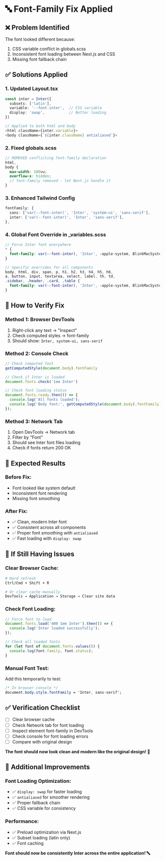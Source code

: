 # 🔤 Font-Family Fix Applied

## ❌ **Problem Identified**
The font looked different because:
1. CSS variable conflict in globals.scss
2. Inconsistent font loading between Next.js and CSS
3. Missing font fallback chain

## ✅ **Solutions Applied**

### **1. Updated Layout.tsx**
```typescript
const inter = Inter({ 
  subsets: ['latin'],
  variable: '--font-inter',  // CSS variable
  display: 'swap',           // Better loading
})

// Applied to both html and body
<html className={inter.variable}>
<body className={`${inter.className} antialiased`}>
```

### **2. Fixed globals.scss**
```scss
// REMOVED conflicting font-family declaration
html,
body {
  max-width: 100vw;
  overflow-x: hidden;
  // font-family removed - let Next.js handle it
}
```

### **3. Enhanced Tailwind Config**
```typescript
fontFamily: {
  sans: ['var(--font-inter)', 'Inter', 'system-ui', 'sans-serif'],
  inter: ['var(--font-inter)', 'Inter', 'sans-serif'],
},
```

### **4. Global Font Override in _variables.scss**
```scss
// Force Inter font everywhere
* {
  font-family: var(--font-inter), 'Inter', -apple-system, BlinkMacSystemFont, 'Segoe UI', 'Roboto', sans-serif !important;
}

// Specific overrides for all components
body, html, div, span, p, h1, h2, h3, h4, h5, h6,
a, button, input, textarea, select, label, th, td,
.sidebar, .header, .card, .table {
  font-family: var(--font-inter), 'Inter', -apple-system, BlinkMacSystemFont, 'Segoe UI', 'Roboto', sans-serif !important;
}
```

## 🔧 **How to Verify Fix**

### **Method 1: Browser DevTools**
1. Right-click any text → "Inspect"
2. Check computed styles → font-family
3. Should show: `Inter, system-ui, sans-serif`

### **Method 2: Console Check**
```javascript
// Check computed font
getComputedStyle(document.body).fontFamily

// Check if Inter is loaded
document.fonts.check('1em Inter')

// Check font loading status
document.fonts.ready.then(() => {
  console.log('All fonts loaded');
  console.log('Body font:', getComputedStyle(document.body).fontFamily);
});
```

### **Method 3: Network Tab**
1. Open DevTools → Network tab
2. Filter by "Font"
3. Should see Inter font files loading
4. Check if fonts return 200 OK

## 🎯 **Expected Results**

### **Before Fix:**
- Font looked like system default
- Inconsistent font rendering
- Missing font smoothing

### **After Fix:**
- ✅ Clean, modern Inter font
- ✅ Consistent across all components
- ✅ Proper font smoothing with `antialiased`
- ✅ Fast loading with `display: swap`

## 🔄 **If Still Having Issues**

### **Clear Browser Cache:**
```bash
# Hard refresh
Ctrl/Cmd + Shift + R

# Or clear cache manually
DevTools → Application → Storage → Clear site data
```

### **Check Font Loading:**
```javascript
// Force font to load
document.fonts.load('400 1em Inter').then(() => {
  console.log('Inter loaded successfully');
});

// Check all loaded fonts
for (let font of document.fonts.values()) {
  console.log(font.family, font.status);
}
```

### **Manual Font Test:**
Add this temporarily to test:
```css
/* In browser console */
document.body.style.fontFamily = 'Inter, sans-serif';
```

## ✅ **Verification Checklist**

- [ ] Clear browser cache
- [ ] Check Network tab for font loading
- [ ] Inspect element font-family in DevTools
- [ ] Check console for font loading errors
- [ ] Compare with original design

**The font should now look clean and modern like the original design! 🎨**

## 🚀 **Additional Improvements**

### **Font Loading Optimization:**
- ✅ `display: swap` for faster loading
- ✅ `antialiased` for smoother rendering
- ✅ Proper fallback chain
- ✅ CSS variable for consistency

### **Performance:**
- ✅ Preload optimization via Next.js
- ✅ Subset loading (latin only)
- ✅ Font caching

**Font should now be consistently Inter across the entire application! 🔤**

